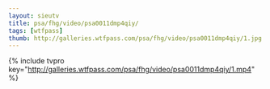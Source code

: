 ```yaml
--- 
layout: sieutv
title: psa/fhg/video/psa0011dmp4qiy/
tags: [wtfpass]
thumb: http://galleries.wtfpass.com/psa/fhg/video/psa0011dmp4qiy/1.jpg
---
```

{% include tvpro key="http://galleries.wtfpass.com/psa/fhg/video/psa0011dmp4qiy/1.mp4" %} 
